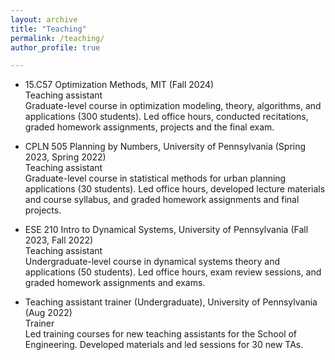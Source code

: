 ```yaml
---
layout: archive
title: "Teaching"
permalink: /teaching/
author_profile: true

---
```


- 15.C57 Optimization Methods, MIT (Fall 2024) \
Teaching assistant  \
Graduate-level course in optimization modeling, theory, algorithms, and applications (300 students). Led office hours, conducted recitations, graded homework assignments, projects and the final exam.

- CPLN 505 Planning by Numbers, University of Pennsylvania (Spring 2023, Spring 2022) \
Teaching assistant  \
Graduate-level course in statistical methods for urban planning applications (30 students). Led office hours, developed lecture materials and course syllabus, and graded homework assignments and final projects.

- ESE 210 Intro to Dynamical Systems, University of Pennsylvania (Fall 2023, Fall 2022) \
Teaching assistant  \
Undergraduate-level course in dynamical systems theory and applications (50 students). Led office hours, exam review sessions, and graded homework assignments and exams.

- Teaching assistant trainer (Undergraduate), University of Pennsylvania (Aug 2022) \
Trainer \
Led training courses for new teaching assistants for the School of Engineering. Developed materials and led sessions for 30 new TAs. 
